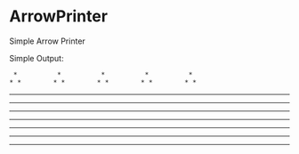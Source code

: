 # ArrowPrinter
Simple Arrow Printer

Simple Output:


     *          *          *          *          *     
    * *        * *        * *        * *        * *
   *   *      *   *      *   *      *   *      *   *
  *     *    *     *    *     *    *     *    *     *
 ***   ***  ***   ***  ***   ***  ***   ***  ***   ***
   *   *      *   *      *   *      *   *      *   *
   *   *      *   *      *   *      *   *      *   *
   *   *      *   *      *   *      *   *      *   *
   *****      *****      *****      *****      *****
